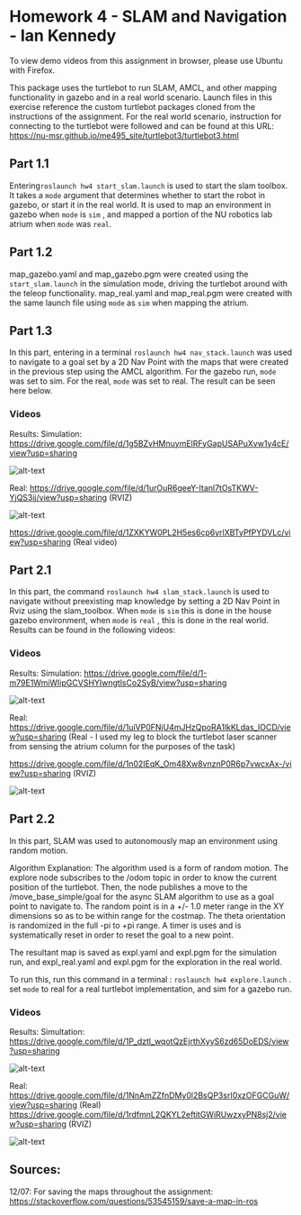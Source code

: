 # Homework 4 - SLAM and Navigation - Ian Kennedy

To view demo videos from this assignment in browser, please use Ubuntu with Firefox.

This package uses the turtlebot to run SLAM, AMCL, and other mapping functionality in gazebo and in a real world scenario. Launch files in this exercise reference the custom turtlebot packages cloned from the instructions of the assignment. For the real world scenario, instruction for connecting to the turtlebot were followed and can be found at this URL:
https://nu-msr.github.io/me495_site/turtlebot3/turtlebot3.html

## Part 1.1

Entering`roslaunch hw4 start_slam.launch` is used to start the slam toolbox. It takes a `mode`  argument that determines whether to start the robot in gazebo, or start it in the real world. It is used to map an environment in gazebo when `mode` is `sim` , and mapped a portion of the NU robotics lab atrium when `mode` was `real`.

## Part 1.2

map_gazebo.yaml and map_gazebo.pgm were created using the `start_slam.launch` in the simulation mode, driving the turtlebot around with the teleop functionality. 
map_real.yaml and map_real.pgm were created with the same launch file using `mode` as `sim` when mapping the atrium.

## Part 1.3

In this part, entering in a terminal `roslaunch hw4 nav_stack.launch` was used to navigate to a goal set by a 2D Nav Point with the maps that were created in the previous step using the AMCL algorithm. For the gazebo run, `mode` was set to sim. For the real, `mode` was set to real. The result can be seen here below.

### Videos

Results:
Simulation: https://drive.google.com/file/d/1g5BZvHMnuymElRFyGapUSAPuXvw1y4cE/view?usp=sharing

![alt-text](https://github.com/ianpkennedy/ROS_Navigation_SLAM/blob/main/nav_sim.gif)


Real: https://drive.google.com/file/d/1urOuR6geeY-Itanl7tOsTKWV-YjQS3ij/view?usp=sharing (RVIZ)

![alt-text](https://github.com/ianpkennedy/ROS_Navigation_SLAM/blob/main/nav_real.gif)

https://drive.google.com/file/d/1ZXKYW0PL2H5es6cp6yrlXBTyPfPYDVLc/view?usp=sharing (Real video)

## Part 2.1

In this part, the command `roslaunch hw4 slam_stack.launch` is used to navigate without preexisting map knowledge by setting a 2D Nav Point in Rviz using the slam_toolbox.  When `mode` is `sim` this is done in the house gazebo environment, when `mode` is `real` , this is done in the real world. Results can be found in the following videos:

### Videos

Results:
Simulation: https://drive.google.com/file/d/1-m79E1WmiWIipGCVSHYIwngtlsCo2SyB/view?usp=sharing

![alt-text](https://github.com/ianpkennedy/ROS_Navigation_SLAM/blob/main/slam_sim.gif)


Real: https://drive.google.com/file/d/1uiVP0FNjU4mJHzQpoRA1lkKLdas_IOCD/view?usp=sharing (Real - I used my leg to block the turtlebot laser scanner from sensing the atrium column for the purposes of the task)



https://drive.google.com/file/d/1n02IEqK_Om48Xw8vnznP0R6p7vwcxAx-/view?usp=sharing (RVIZ)

![alt-text](https://github.com/ianpkennedy/ROS_Navigation_SLAM/blob/main/slam_real.gif)


## Part 2.2

In this part, SLAM was used to autonomously map an environment using random motion. 

Algorithm Explanation:
The algorithm used is a form of random motion. The explore node subscribes to the /odom topic in order to know the current position of the turtlebot. Then, the  node publishes a move to the /move_base_simple/goal for the async SLAM algorithm to use as a goal point to navigate to. The random point is in a +/- 1.0 meter range in the XY dimensions so as to be within range for the costmap. The theta orientation is randomized in the full -pi to +pi range. A timer is uses and is systematically reset in order to reset the goal to a new point. 

The resultant map is saved as expl.yaml and expl.pgm for the simulation run, and expl_real.yaml and expl.pgm for the exploration in the real world. 

To run this, run this command in a terminal : `roslaunch hw4 explore.launch` . set `mode` to real for a real turtlebot implementation, and sim for a gazebo run.


### Videos

Results:
Simultation: https://drive.google.com/file/d/1P_dztl_wqotQzEjrthXyyS6zd65DoEDS/view?usp=sharing 

![alt-text](https://github.com/ianpkennedy/ROS_Navigation_SLAM/blob/main/explore_sim.gif)


Real: https://drive.google.com/file/d/1NnAmZZfnDMy0l2BsQP3srI0xzOFGCGuW/view?usp=sharing (Real)
https://drive.google.com/file/d/1rdfmnL2QKYL2eftitGWiRUwzxyPN8sj2/view?usp=sharing (RVIZ)


![alt-text](https://github.com/ianpkennedy/ROS_Navigation_SLAM/blob/main/explore_real.gif)

## Sources:

12/07:
For saving the maps throughout the assignment:
https://stackoverflow.com/questions/53545159/save-a-map-in-ros
